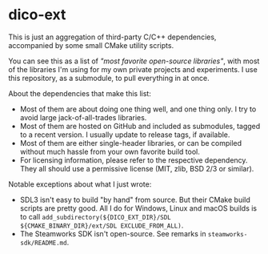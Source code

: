 # dico-ext

This is just an aggregation of third-party C/C++ dependencies, accompanied by some small CMake utility scripts.

You can see this as a list of _"most favorite open-source libraries"_, with most of the libraries I'm using for my own private projects and experiments. I use this repository, as a submodule, to pull everything in at once.

About the dependencies that make this list:

- Most of them are about doing one thing well, and one thing only. I try to avoid large jack-of-all-trades libraries.
- Most of them are hosted on GitHub and included as submodules, tagged to a recent version. I usually update to release tags, if available.
- Most of them are either single-header libraries, or can be compiled without much hassle from your own favorite build tool.
- For licensing information, please refer to the respective dependency. They all should use a permissive license (MIT, zlib, BSD 2/3 or similar).

Notable exceptions about what I just wrote:

- SDL3 isn't easy to build "by hand" from source. But their CMake build scripts are pretty good. All I do for Windows, Linux and macOS builds is to call `add_subdirectory(${DICO_EXT_DIR}/SDL ${CMAKE_BINARY_DIR}/ext/SDL EXCLUDE_FROM_ALL)`.
- The Steamworks SDK isn't open-source. See remarks in `steamworks-sdk/README.md`.
